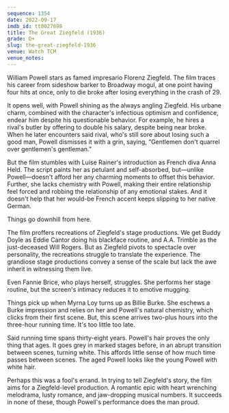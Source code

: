```yaml
---
sequence: 1354
date: 2022-09-17
imdb_id: tt0027698
title: The Great Ziegfeld (1936)
grade: D+
slug: the-great-ziegfeld-1936
venue: Watch TCM
venue_notes:
---
```


William Powell stars as famed impresario Florenz Ziegfeld. The film traces his career from sideshow barker to Broadway mogul, at one point having four hits at once, only to die broke after losing everything in the crash of 29.

<!-- end -->

It opens well, with Powell shining as the always angling Ziegfeld. His urbane charm, combined with the character's infectious optimism and confidence, endear him despite his questionable behavior. For example, he hires a rival's butler by offering to double his salary, despite being near broke. When he later encounters said rival, who's still sore about losing such a good man, Powell dismisses it with a grin, saying, “Gentlemen don't quarrel over gentlemen's gentleman.”

But the film stumbles with Luise Rainer's introduction as French diva Anna Held. The script paints her as petulant and self-absorbed, but—unlike Powell—doesn't afford her any charming moments to offset this behavior. Further, she lacks chemistry with Powell, making their entire relationship feel forced and robbing the relationship of any emotional stakes. And it doesn't help that her would-be French accent keeps slipping to her native German.

Things go downhill from here.

The film proffers recreations of Ziegfeld's stage productions. We get Buddy Doyle as Eddie Cantor doing his blackface routine, and A.A. Trimble as the just-deceased Will Rogers. But as Ziegfeld pivots to spectacle over personality, the recreations struggle to translate the experience. The grandiose stage productions convey a sense of the scale but lack the awe inherit in witnessing them live.

Even Fannie Brice, who plays herself, struggles. She performs her stage routine, but the screen's intimacy reduces it to emotive mugging.

Things pick up when Myrna Loy turns up as Billie Burke. She eschews a Burke impression and relies on her and Powell's natural chemistry, which clicks from their first scene. But, this scene arrives two-plus hours into the three-hour running time. It's too little too late.

Said running time spans thirty-eight years. Powell's hair proves the only thing that ages. It goes grey in marked stages before, in an abrupt transition between scenes, turning white. This affords little sense of how much time passes between scenes. The aged Powell looks like the young Powell with white hair.

Perhaps this was a fool's errand. In trying to tell Ziegfeld's story, the film aims for a Ziegfeld-level production. A romantic epic with heart wrenching melodrama, lusty romance, and jaw-dropping musical numbers. It succeeds in none of these, though Powell's performance does the man proud.
